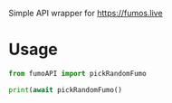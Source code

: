 Simple API wrapper for https://fumos.live

# Usage
```py
from fumoAPI import pickRandomFumo

print(await pickRandomFumo()
```
